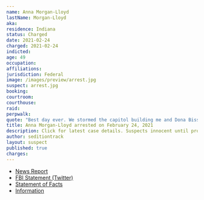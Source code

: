 ```yaml
---
name: Anna Morgan-Lloyd
lastName: Morgan-Lloyd
aka:
residence: Indiana
status: Charged
date: 2021-02-24
charged: 2021-02-24
indicted:
age: 49
occupation:
affiliations:
jurisdiction: Federal
image: /images/preview/arrest.jpg
suspect: arrest.jpg
booking:
courtroom:
courthouse:
raid:
perpwalk:
quote: "Best day ever. We stormed the capitol building me and Dona Bissey were in the first 50 people in."
title: Anna Morgan-Lloyd arrested on February 24, 2021
description: Click for latest case details. Suspects innocent until proven guilty.
author: seditiontrack
layout: suspect
published: true
charges:
---
```

- [News Report](https://www.indystar.com/story/news/crime/2021/02/25/fbi-arrests-indiana-women-capitol-riot-charges-aftermath/6822567002/)
- [FBI Statement (Twitter)](https://twitter.com/FBIIndianapolis/status/1365005756588777476)
- [Statement of Facts](https://extremism.gwu.edu/sites/g/files/zaxdzs2191/f/Dona%20Sue%20Bissey%20and%20Anna%20Morgan-Lloyd%20Statement%20of%20Facts.pdf)
- [Information](https://www.justice.gov/usao-dc/case-multi-defendant/file/1379006/download)

